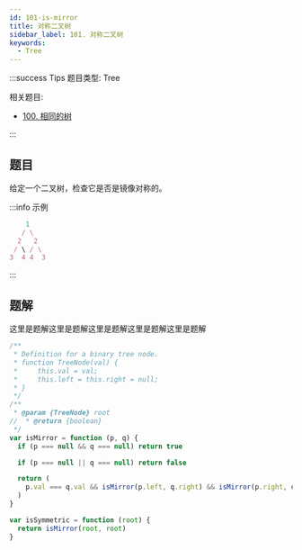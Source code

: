 ```yaml
---
id: 101-is-mirror
title: 对称二叉树
sidebar_label: 101. 对称二叉树
keywords:
  - Tree
---
```


:::success Tips
题目类型: Tree

相关题目:

- [100. 相同的树](/leetcode/easy/100-is-same-tree)

:::

## 题目

给定一个二叉树，检查它是否是镜像对称的。

:::info 示例

```ts
    1
   / \
  2   2
 / \ / \
3  4 4  3
```

:::

## 题解

这里是题解这里是题解这里是题解这里是题解这里是题解

```ts
/**
 * Definition for a binary tree node.
 * function TreeNode(val) {
 *     this.val = val;
 *     this.left = this.right = null;
 * }
 */
/**
 * @param {TreeNode} root
//  * @return {boolean}
 */
var isMirror = function (p, q) {
  if (p === null && q === null) return true

  if (p === null || q === null) return false

  return (
    p.val === q.val && isMirror(p.left, q.right) && isMirror(p.right, q.left)
  )
}

var isSymmetric = function (root) {
  return isMirror(root, root)
}
```
